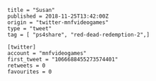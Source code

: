 ```
title = "Susan"
published = 2018-11-25T13:42:00Z
origin = "twitter-mnfvideogames"
type = "tweet"
tag = [ "ps4share", "red-dead-redemption-2",]

[twitter]
account = "mnfvideogames"
first_tweet = "1066688455273574401"
retweets = 0
favourites = 0
```

<p class='image'><img src='https://mnf.m17s.net/2018/11/25/Ds2jfpSWoAALPpd.jpg' alt=''></p>


